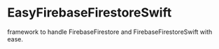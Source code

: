 # EasyFirebaseFirestoreSwift
framework to handle FirebaseFirestore and FirebaseFirestoreSwift with ease.
